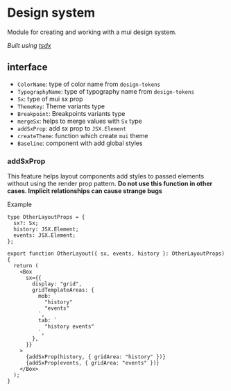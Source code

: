 
# Design system  

Module for creating and working with a mui design system.

*Built using [tsdx](https://tsdx.io/)*

## interface

- `ColorName`: type of color name from `design-tokens`
- `TypographyName`: type of typography name from `design-tokens`
- `Sx`: type of mui sx prop
- `ThemeKey`: Theme variants type
- `Breakpoint`: Breakpoints variants type
- `mergeSx`: helps to merge values with `Sx` type
- `addSxProp`: add sx prop to `JSX.Element` 
- `createTheme`: function which create `mui` theme
- `Baseline`:  component with add global styles


### addSxProp

This feature helps layout components add styles to passed elements without using the render prop pattern.
**Do not use this function in other cases. Implicit relationships can cause strange bugs** 

Example
```tsx
type OtherLayoutProps = {
  sx?: Sx;
  history: JSX.Element;
  events: JSX.Element;
};

export function OtherLayout({ sx, events, history }: OtherLayoutProps) {
  return (
    <Box
      sx={{
        display: "grid",
        gridTemplateAreas: {
          mob: `
            "history"
            "events"
          `,
          tab: `
            "history events"
          `,
        },
      }}
    >
      {addSxProp(history, { gridArea: "history" })}
      {addSxProp(events, { gridArea: "events" })}
    </Box>
  );
}
```


